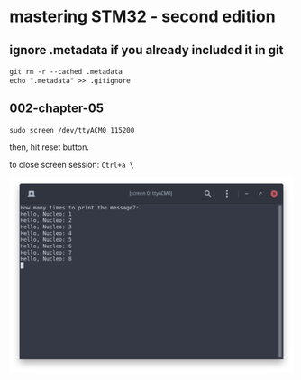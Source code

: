 # mastering STM32 - second edition

## ignore .metadata if you already included it in git

```shell
git rm -r --cached .metadata
echo ".metadata" >> .gitignore
```

## 002-chapter-05

```shell
sudo screen /dev/ttyACM0 115200
```

then, hit reset button.

to close screen session: `Ctrl+a \`

![uart](../images/Screenshot%20from%202023-01-14%2023-36-07.png)
